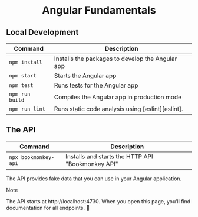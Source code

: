 <h1 align="center">Angular Fundamentals</h1>



## Local Development

| Command         | Description                                       |
| --------------- | ------------------------------------------------- |
| `npm install`   | Installs the packages to develop the Angular app  |
| `npm start`     | Starts the Angular app                            |
| `npm test`      | Runs tests for the Angular app                    |
| `npm run build` | Compiles the Angular app in production mode       |
| `npm run lint`  | Runs static code analysis using [eslint][eslint]. |

## The API

| Command              | Description                                       |
| -------------------- | ------------------------------------------------- |
| `npx bookmonkey-api` | Installs and starts the HTTP API "Bookmonkey API" |

The API provides fake data that you can use in your Angular application.

> [!NOTE]
> The API starts at http://localhost:4730.
> When you open this page, you’ll find documentation for all endpoints. 🚀
